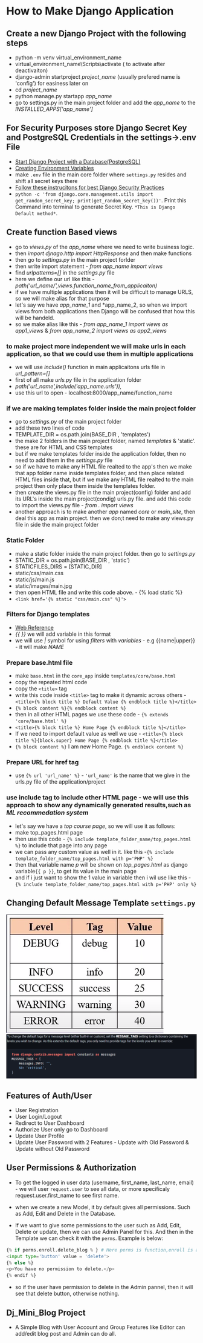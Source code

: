 # How to Make Django Application

## Create a new Django Project with the following steps

- python -m venv virtual_environment_name
- virtual_environment_name\Scripts\activate ( to activate after deactivaiton)
- django-admin startproject *project_name* (usually prefered name is 'config') for easiness later on
- cd *project_name*
- python manage.py startapp *app_name*
- go to settings.py in the main project folder and add the *app_name* to the *INSTALLED_APPS['app_name']*

## For Security Purposes store Django Secret Key and PostgreSQL Credentials in the settings->.env File

- [Start Django Project with a Database(PostgreSQL)](https://stackpython.medium.com/how-to-start-django-project-with-a-database-postgresql-aaa1d74659d8)
- [Creating Environment Variables](https://djangocentral.com/environment-variables-in-django/)
- make `.env` file in the main core folder where `settings.py` resides and shift all secret keys there
- [Follow these instrucitons for best Django Security Practices](https://learndjango.com/tutorials/django-best-practices-security)
- `python -c 'from django.core.management.utils import get_random_secret_key; print(get_random_secret_key())'`. Print this Command into terminal to generate Secret Key. `*This is Django Default method*`.

## Create function Based views

- go to *views.py* of the *app_name* where we need to write business logic.
- then *import djnago.http import HttpResponse* and then make functions
- then go to *settings.py* in the main project forlder
- then write import statement - *from app_name import views*
- find *urlpatterns=[]* in the *settings.py* file
- here we define our url like this - *path('url_name/',views.function_name_from_applicaiton)*
- if we have multiple applications then it will be difficult to manage URLS, so we will make alias for that purpose
- let's say we have *app_name_1* and *app_name_2, so when we import views from both applications then Django will be confused that how this will be handeld.
- so we make alias like this - *from app_name_1 import views as app1_views* & *from app_name_2 import views as app2_views*

### to make project more independent we will make urls in each application, so that we could use them in multiple applications

- we will use *include()* function in main applicaitons urls file in *url_pattern=[]*
- first of all make *urls.py* file in the application folder
- *path('url_name',include('app_name.urls')),*
- use this url to open - localhost:8000/app_name/function_name

### if we are making templates folder inside the main project folder

- go to *settings.py* of the main project folder
- add these two lines of code
- TEMPLATE_DIR = os.path.join(BASE_DIR , 'templates')
- the make 2 folders in the main project folder, named *templates* & 'static'. these are for HTML and CSS templates
- but if we make templates folder inside the application folder, then no need to add them in the *settings.py* file
- so if we have to make any HTML file realted to the app's then we make that app folder name inside templates folder, and then place related HTML files inside that, but if we make any HTML file realted to the main project then only place them inside the templates folder.
- then create the views.py file in the main project(config) folder and add its URL's inside the main project(condig) urls.py file. and add this code to import the views.py file - *from . import views*
- another approach is to make another *app* named *core* or *main_site*, then deal this app as main project. then we don;t need to make any views.py file in side the main project folder

### Static Folder

- make a static folder inside the main project folder. then go to *settings.py*
- STATIC_DIR = os.path.join(BASE_DIR , 'static')
- STATICFILES_DIRS = [STATIC_DIR]
- static/css/main.css
- static/js/main.js
- static/images/main.jpg
- then open HTML file and write this code above. - {% load static %}
- `<link href='{% static "css/main.css" %}'>`

### Filters for Django templates

- [Web Reference](https://docs.djangoproject.com/en/4.1/ref/templates/builtins/#built-in-filter-reference)
- *{{ }}* we will add variable in this format
- we will use *|* symbol for using *filters* with *variables* - e.g {{name|upper}} - it will make *NAME*

### Prepare base.html file

- make `base.html` in the `core_app` inside `templates/core/base.html`
- copy the repeated html code
- copy the `<title>` tag
- write this code inside `<title>` tag to make it dynamic across others - `<title>{% block title %} Default Value {% endblock title %}</title>`
- `{% block content %}{% endblock content %}`
- then in all other HTML pages we use these code - `{% extends 'core/base.html' %}`
- `<title>{% block title %} Home Page {% endblock title %}</title>`
- If we need to import default value as well we use - `<title>{% block title %}{block.super} Home Page {% endblock title %}</title>`
- `{% block content %}` I am new Home Page. `{% endblock content %}`

### Prepare URL for href tag

- use `{% url 'url_name' %}` - `'url_name'` is the name that we give in the urls.py file of the application/project

### use include tag to include other HTML page - we will use this approach to show any dynamically generated results,such as *ML recommedation system*

- let's say we have a *top course page*, so we will use it as follows:
- make top_pages.html page
- then use this code - `{% include template_folder_name/top_pages.html %}` to include that page into any page
- we can pass any custom value as well in it. like this -`{% include template_folder_name/top_pages.html with p='PHP' %}`
- then that variable name *p* will be shown on *top_pages.html* as django variable`{{ p }}`, to get its value in the main page
- and if i just want to show the 1 value in variable then i wil use like this - `{% include template_folder_name/top_pages.html with p='PHP' only %}`

## Changing Default Message Template `settings.py`

![Default Message Levels](static/notes_images/dj_messages_level.png)
![Default Message Options](static/notes_images/change_default_message_options.png)

## Features of Auth/User

- User Registration
- User Login/Logout
- Redirect to User Dashboard
- Authorize User only go to Dashboard
- Update User Profile
- Update User Password with 2 Features - Update with Old Password & Update without Old Password

## User Permissions & Authorization

- To get the logged in user data (username, first_name, last_name, email) - we will user `request.user` to see all data, or more specificaly request.user.first_name to see first name.

- when we create a new Model, it by default gives all permissions. Such as Add, Edit and Delete in the Database.

- If we want to give some permissions to the user such as Add, Edit, Delete or update, then we can use Admin Panel for this. And then in the Template we can check it with the `perms`. Example is below:

```python
{% if perms.enroll.delete_blog % } # Here perms is function,enroll is app name, delete is permission name, and blog is Model name
<input type='button' value = 'delete'>
{% else %}
<p>You have no permission to delete.</p>
{% endif %}
```

- so if the user have permission to delete in the Admin pannel, then it will see that delete button, otherwise nothing.

## Dj_Mini_Blog Project

- A Simple Blog with User Account and Group Features like Editor can add/edit blog post and Admin can do all.
